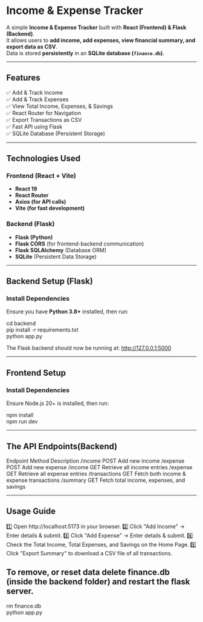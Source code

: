 # Income & Expense Tracker
A simple **Income & Expense Tracker** built with **React (Frontend) & Flask (Backend)**.  
It allows users to **add income, add expenses, view financial summary, and export data as CSV**.  
Data is stored **persistently** in an **SQLite database (`finance.db`)**.

---

## **Features**
✅ Add & Track Income  
✅ Add & Track Expenses  
✅ View Total Income, Expenses, & Savings  
✅ React Router for Navigation  
✅ Export Transactions as CSV  
✅ Fast API using Flask  
✅ SQLite Database (Persistent Storage)  

---

## **Technologies Used**
### **Frontend (React + Vite)**
- **React 19**
- **React Router**
- **Axios (for API calls)**
- **Vite (for fast development)**

### **Backend (Flask)**
- **Flask (Python)**
- **Flask CORS** (for frontend-backend communication)
- **Flask SQLAlchemy** (Database ORM)
- **SQLite** (Persistent Data Storage)

---

## **Backend Setup (Flask)**
### **Install Dependencies**
Ensure you have **Python 3.8+** installed, then run:

cd backend  
pip install -r requirements.txt  
python app.py  

The Flask backend should now be running at:
http://127.0.0.1:5000

---

## **Frontend Setup**
### **Install Dependencies**
Ensure Node.js 20+ is installed, then run:

npm install  
npm run dev

---

## **The API Endpoints(Backend)**
Endpoint	    Method	Description
/income	        POST	Add new income
/expense	    POST	Add new expense
/income	        GET	    Retrieve all income entries
/expense	    GET	    Retrieve all expense entries
/transactions	GET	    Fetch both income & expense transactions
/summary	    GET	    Fetch total income, expenses, and savings

---

## **Usage Guide**
1️⃣ Open http://localhost:5173 in your browser.
2️⃣ Click "Add Income" → Enter details & submit.
3️⃣ Click "Add Expense" → Enter details & submit.
4️⃣ Check the Total Income, Total Expenses, and Savings on the Home Page.
5️⃣ Click "Export Summary" to download a CSV file of all transactions.

## **To remove, or reset data delete finance.db (inside the backend folder) and restart the flask server.**
rm finance.db  
python app.py
